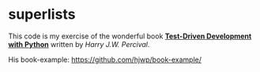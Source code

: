 # superlists

This code is my exercise of the wonderful book **[Test-Driven Development with Python](http://www.obeythetestinggoat.com/ "Obey the Testing Goat!")** written by _Harry J.W. Percival_.

His book-example: https://github.com/hjwp/book-example/
